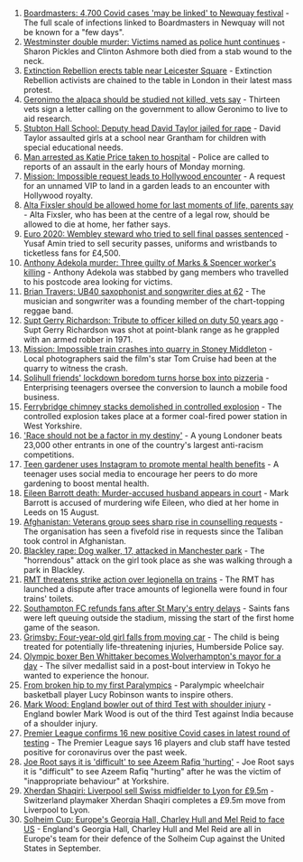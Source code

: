 1. [Boardmasters: 4,700 Covid cases 'may be linked' to Newquay festival](https://www.bbc.co.uk/news/uk-england-cornwall-58309660) - The full scale of infections linked to Boardmasters in Newquay will not be known for a "few days".
2. [Westminster double murder: Victims named as police hunt continues](https://www.bbc.co.uk/news/uk-england-london-58304303) - Sharon Pickles and Clinton Ashmore both died from a stab wound to the neck.
3. [Extinction Rebellion erects table near Leicester Square](https://www.bbc.co.uk/news/uk-england-london-58306278) - Extinction Rebellion activists are chained to the table in London in their latest mass protest.
4. [Geronimo the alpaca should be studied not killed, vets say](https://www.bbc.co.uk/news/uk-england-bristol-58309557) - Thirteen vets sign a letter calling on the government to allow Geronimo to live to aid research.
5. [Stubton Hall School: Deputy head David Taylor jailed for rape](https://www.bbc.co.uk/news/uk-england-lincolnshire-58309004) - David Taylor assaulted girls at a school near Grantham for children with special educational needs.
6. [Man arrested as Katie Price taken to hospital](https://www.bbc.co.uk/news/uk-england-essex-58257403) - Police are called to reports of an assault in the early hours of Monday morning.
7. [Mission: Impossible request leads to Hollywood encounter](https://www.bbc.co.uk/news/uk-england-birmingham-58305506) - A request for an unnamed VIP to land in a garden leads to an encounter with Hollywood royalty.
8. [Alta Fixsler should be allowed home for last moments of life, parents say](https://www.bbc.co.uk/news/uk-england-manchester-58305867) - Alta Fixsler, who has been at the centre of a legal row, should be allowed to die at home, her father says.
9. [Euro 2020: Wembley steward who tried to sell final passes sentenced](https://www.bbc.co.uk/news/uk-england-london-58307554) - Yusaf Amin tried to sell security passes, uniforms and wristbands to ticketless fans for £4,500.
10. [Anthony Adekola murder: Three guilty of Marks & Spencer worker's killing](https://www.bbc.co.uk/news/uk-england-london-58235961) - Anthony Adekola was stabbed by gang members who travelled to his postcode area looking for victims.
11. [Brian Travers: UB40 saxophonist and songwriter dies at 62](https://www.bbc.co.uk/news/entertainment-arts-58307306) - The musician and songwriter was a founding member of the chart-topping reggae band.
12. [Supt Gerry Richardson: Tribute to officer killed on duty 50 years ago](https://www.bbc.co.uk/news/uk-england-lancashire-58284849) - Supt Gerry Richardson was shot at point-blank range as he grappled with an armed robber in 1971.
13. [Mission: Impossible train crashes into quarry in Stoney Middleton](https://www.bbc.co.uk/news/uk-england-derbyshire-58307832) - Local photographers said the film's star Tom Cruise had been at the quarry to witness the crash.
14. [Solihull friends' lockdown boredom turns horse box into pizzeria](https://www.bbc.co.uk/news/uk-england-birmingham-58283884) - Enterprising teenagers oversee the conversion to launch a mobile food business.
15. [Ferrybridge chimney stacks demolished in controlled explosion](https://www.bbc.co.uk/news/uk-england-leeds-58297602) - The controlled explosion takes place at a former coal-fired power station in West Yorkshire.
16. ['Race should not be a factor in my destiny'](https://www.bbc.co.uk/news/uk-england-london-58283709) - A young Londoner beats 23,000 other entrants in one of the country's largest anti-racism competitions.
17. [Teen gardener uses Instagram to promote mental health benefits](https://www.bbc.co.uk/news/uk-england-cambridgeshire-58234738) - A teenager uses social media to encourage her peers to do more gardening to boost mental health.
18. [Eileen Barrott death: Murder-accused husband appears in court](https://www.bbc.co.uk/news/uk-england-leeds-58307165) - Mark Barrott is accused of murdering wife Eileen, who died at her home in Leeds on 15 August.
19. [Afghanistan: Veterans group sees sharp rise in counselling requests](https://www.bbc.co.uk/news/uk-england-manchester-58302522) - The organisation has seen a fivefold rise in requests since the Taliban took control in Afghanistan.
20. [Blackley rape: Dog walker, 17, attacked in Manchester park](https://www.bbc.co.uk/news/uk-england-manchester-58306390) - The "horrendous" attack on the girl took place as she was walking through a park in Blackley.
21. [RMT threatens strike action over legionella on trains](https://www.bbc.co.uk/news/uk-england-london-58298711) - The RMT has launched a dispute after trace amounts of legionella were found in four trains' toilets.
22. [Southampton FC refunds fans after St Mary's entry delays](https://www.bbc.co.uk/news/uk-england-hampshire-58303011) - Saints fans were left queuing outside the stadium, missing the start of the first home game of the season.
23. [Grimsby: Four-year-old girl falls from moving car](https://www.bbc.co.uk/news/uk-england-lincolnshire-58304472) - The child is being treated for potentially life-threatening injuries, Humberside Police say.
24. [Olympic boxer Ben Whittaker becomes Wolverhampton's mayor for a day](https://www.bbc.co.uk/news/uk-england-birmingham-58299944) - The silver medallist said in a post-bout interview in Tokyo he wanted to experience the honour.
25. [From broken hip to my first Paralympics](https://www.bbc.co.uk/news/uk-england-leicestershire-58273615) - Paralympic wheelchair basketball player Lucy Robinson wants to inspire others.
26. [Mark Wood: England bowler out of third Test with shoulder injury](https://www.bbc.co.uk/sport/cricket/58303560) - England bowler Mark Wood is out of the third Test against India because of a shoulder injury.
27. [Premier League confirms 16 new positive Covid cases in latest round of testing](https://www.bbc.co.uk/sport/football/58308674) - The Premier League says 16 players and club staff have tested positive for coronavirus over the past week.
28. [Joe Root says it is 'difficult' to see Azeem Rafiq 'hurting'](https://www.bbc.co.uk/sport/cricket/58308552) - Joe Root says it is "difficult" to see Azeem Rafiq "hurting" after he was the victim of "inappropriate behaviour" at Yorkshire.
29. [Xherdan Shaqiri: Liverpool sell Swiss midfielder to Lyon for £9.5m](https://www.bbc.co.uk/sport/football/58300490) - Switzerland playmaker Xherdan Shaqiri completes a £9.5m move from Liverpool to Lyon.
30. [Solheim Cup: Europe's Georgia Hall, Charley Hull and Mel Reid to face US](https://www.bbc.co.uk/sport/golf/58301072) - England's Georgia Hall, Charley Hull and Mel Reid are all in Europe's team for their defence of the Solheim Cup against the United States in September.
